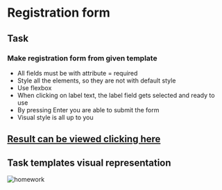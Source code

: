 # Registration form

## Task
### Make registration form from given template

* All fields must be with attribute = required
* Style all the elements, so they are not with default style
* Use flexbox
* When clicking on label text, the label field gets selected and ready to use
* By pressing Enter you are able to submit the form
* Visual style is all up to you

## [Result can be viewed clicking here](https://raw.githack.com/LigaV123/Frontend_Basics/main/registration_form/index.html)

## Task templates visual representation
![homework](https://github.com/LigaV123/Frontend_Basics/assets/138287614/f5c0cfcf-c61d-43f5-baa4-5609f4f4d8b3)
